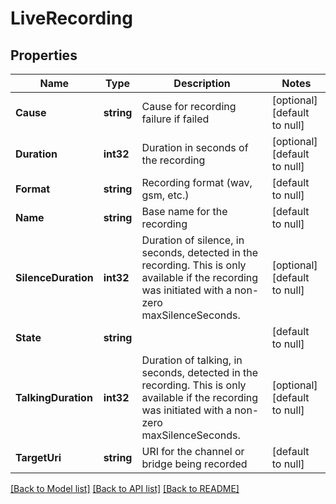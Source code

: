 # LiveRecording

## Properties
Name | Type | Description | Notes
------------ | ------------- | ------------- | -------------
**Cause** | **string** | Cause for recording failure if failed | [optional] [default to null]
**Duration** | **int32** | Duration in seconds of the recording | [optional] [default to null]
**Format** | **string** | Recording format (wav, gsm, etc.) | [default to null]
**Name** | **string** | Base name for the recording | [default to null]
**SilenceDuration** | **int32** | Duration of silence, in seconds, detected in the recording. This is only available if the recording was initiated with a non-zero maxSilenceSeconds. | [optional] [default to null]
**State** | **string** |  | [default to null]
**TalkingDuration** | **int32** | Duration of talking, in seconds, detected in the recording. This is only available if the recording was initiated with a non-zero maxSilenceSeconds. | [optional] [default to null]
**TargetUri** | **string** | URI for the channel or bridge being recorded | [default to null]

[[Back to Model list]](../README.md#documentation-for-models) [[Back to API list]](../README.md#documentation-for-api-endpoints) [[Back to README]](../README.md)


